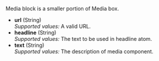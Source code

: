 Media block is a smaller portion of Media box.

* **url** (String)  
_Supported values:_ A valid URL.  
* **headline** (String)  
_Supported values:_ The text to be used in headline atom.  
* **text** (String)  
_Supported values:_ The description of media component.
